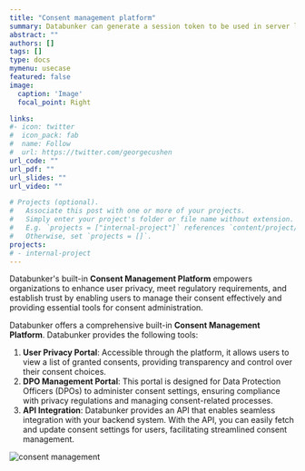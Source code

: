 ```yaml
---
title: "Consent management platform"
summary: Databunker can generate a session token to be used in server logs.
abstract: ""
authors: []
tags: []
type: docs
mymenu: usecase
featured: false
image:
  caption: 'Image'
  focal_point: Right

links:
#- icon: twitter
#  icon_pack: fab
#  name: Follow
#  url: https://twitter.com/georgecushen
url_code: ""
url_pdf: ""
url_slides: ""
url_video: ""

# Projects (optional).
#   Associate this post with one or more of your projects.
#   Simply enter your project's folder or file name without extension.
#   E.g. `projects = ["internal-project"]` references `content/project/deep-learning/index.md`.
#   Otherwise, set `projects = []`.
projects:
# - internal-project
---
```

Databunker's built-in **Consent Management Platform** empowers organizations to enhance user privacy, meet regulatory requirements, and establish trust by enabling users to manage their consent effectively and providing essential tools for consent administration.

Databunker offers a comprehensive built-in **Consent Management Platform**. Databunker provides the following tools:
1. **User Privacy Portal**: Accessible through the platform, it allows users to view a list of granted consents, providing transparency and control over their consent choices.
1. **DPO Management Portal**: This portal is designed for Data Protection Officers (DPOs) to administer consent settings, ensuring compliance with privacy regulations and managing consent-related processes.
1. **API Integration**: Databunker provides an API that enables seamless integration with your backend system. With the API, you can easily fetch and update consent settings for users, facilitating streamlined consent management.

![consent management](/img/user-consent.png)

